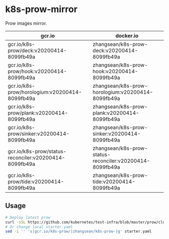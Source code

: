 # k8s-prow-mirror

Prow images mirror.

gcr.io | docker.io
---|---
gcr.io/k8s-prow/deck:v20200414-8099fb49a | zhangsean/k8s-prow-deck:v20200414-8099fb49a
gcr.io/k8s-prow/hook:v20200414-8099fb49a | zhangsean/k8s-prow-hook:v20200414-8099fb49a
gcr.io/k8s-prow/horologium:v20200414-8099fb49a | zhangsean/k8s-prow-horologium:v20200414-8099fb49a
gcr.io/k8s-prow/plank:v20200414-8099fb49a | zhangsean/k8s-prow-plank:v20200414-8099fb49a
gcr.io/k8s-prow/sinker:v20200414-8099fb49a | zhangsean/k8s-prow-sinker:v20200414-8099fb49a
gcr.io/k8s-prow/status-reconciler:v20200414-8099fb49a | zhangsean/k8s-prow-status-reconciler:v20200414-8099fb49a
gcr.io/k8s-prow/tide:v20200414-8099fb49a | zhangsean/k8s-prow-tide:v20200414-8099fb49a

## Usage

```bash
# Deploy latest prow
curl -sSL https://github.com/kubernetes/test-infra/blob/master/prow/cluster/starter.yaml?raw= | sed 's|gcr.io/k8s-prow/|zhangsean/k8s-prow-|g' | kubectl apply -f -
# Or change local starter.yaml
sed -i '' 's|gcr.io/k8s-prow/|zhangsean/k8s-prow-|g' starter.yaml
```
